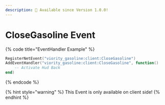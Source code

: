 ```yaml
---
description: 🔧 Available since Version 1.0.0!
---
```


# CloseGasoline Event

{% code title="EventHandler Example" %}
```lua
RegisterNetEvent("viority_gasoline:client:CloseGasoline")
AddEventHandler("viority_gasoline:client:CloseGasoline", function()
    -- Activate Hud Back
end)
```
{% endcode %}

{% hint style="warning" %}
This Event is only available on client side!
{% endhint %}
